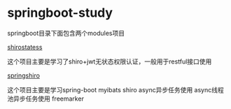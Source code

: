 # springboot-study
<p>springboot目录下面包含两个modules项目</p>
<p><a href="https://github.com/kaysonzhang/spring-study/tree/master/springboot/shirostatess">shirostatess</a> </p>
<p>这个项目主要是学习了shiro+jwt无状态权限认证，一般用于restful接口使用</p>
<p><a href="https://github.com/kaysonzhang/spring-study/tree/master/springboot/springshiro">springshiro</a></p>
<p>这个项目主要是学习spring-boot myibats shiro async异步任务使用 async线程池异步任务使用 freemarker</p>
